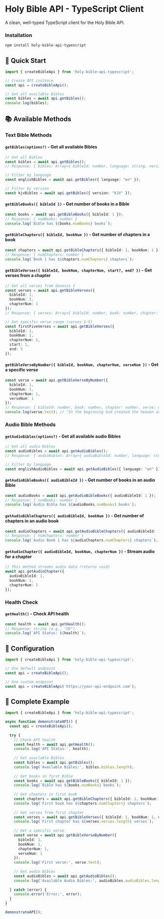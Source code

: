 # Holy Bible API - TypeScript Client

A clean, well-typed TypeScript client for the Holy Bible API.

### Installation

```bash
npm install holy-bible-api-typescript
```

## 🚀 Quick Start

```typescript
import { createBibleApi } from 'holy-bible-api-typescript';

// Create API instance
const api = createBibleApi();

// Get all available Bibles
const bibles = await api.getBibles();
console.log(bibles);
```

## 📚 Available Methods

### Text Bible Methods

#### `getBibles(options?)` - Get all available Bibles
```typescript
// Get all Bibles
const bibles = await api.getBibles();
// Response: { bibles: Array<{ bibleId: number, language: string, version?: string }> }

// Filter by language
const englishBibles = await api.getBibles({ language: "en" });

// Filter by version
const kjvBibles = await api.getBibles({ version: "KJV" });
```

#### `getBibleBooks({ bibleId })` - Get number of books in a Bible
```typescript
const books = await api.getBibleBooks({ bibleId: 1 });
// Response: { numBooks: number }
console.log(`Bible has ${books.numBooks} books`);
```

#### `getBibleChapters({ bibleId, bookNum })` - Get number of chapters in a book
```typescript
const chapters = await api.getBibleChapters({ bibleId: 1, bookNum: 1 });
// Response: { numChapters: number }
console.log(`Book 1 has ${chapters.numChapters} chapters`);
```

#### `getBibleVerses({ bibleId, bookNum, chapterNum, start?, end? })` - Get verses from a chapter
```typescript
// Get all verses from Genesis 1
const verses = await api.getBibleVerses({ 
  bibleId: 1, 
  bookNum: 1, 
  chapterNum: 1 
});
// Response: { verses: Array<{ bibleId: number, book: number, chapter: number, verse: number, text: string }> }

// Get specific verse range (verses 1-5)
const firstFiveVerses = await api.getBibleVerses({ 
  bibleId: 1, 
  bookNum: 1, 
  chapterNum: 1,
  start: 1,
  end: 5
});
```

#### `getBibleVerseByNumber({ bibleId, bookNum, chapterNum, verseNum })` - Get a specific verse
```typescript
const verse = await api.getBibleVerseByNumber({ 
  bibleId: 1, 
  bookNum: 1, 
  chapterNum: 1, 
  verseNum: 1 
});
// Response: { bibleId: number, book: number, chapter: number, verse: number, text: string }
console.log(verse.text); // "In the beginning God created the heaven and the earth."
```

### Audio Bible Methods

#### `getAudioBibles(options?)` - Get all available audio Bibles
```typescript
// Get all audio Bibles
const audioBibles = await api.getAudioBibles();
// Response: { audioBibles: Array<{ audioBibleId: number, language: string, version?: string }> }

// Filter by language
const englishAudioBibles = await api.getAudioBibles({ language: "en" });
```

#### `getAudioBibleBooks({ audioBibleId })` - Get number of books in an audio Bible
```typescript
const audioBooks = await api.getAudioBibleBooks({ audioBibleId: 1 });
// Response: { numBooks: number }
console.log(`Audio Bible has ${audioBooks.numBooks} books`);
```

#### `getAudioBibleChapters({ audioBibleId, bookNum })` - Get number of chapters in an audio book
```typescript
const audioChapters = await api.getAudioBibleChapters({ audioBibleId: 1, bookNum: 1 });
// Response: { numChapters: number }
console.log(`Audio Book 1 has ${audioChapters.numChapters} chapters`);
```

#### `getAudioChapter({ audioBibleId, bookNum, chapterNum })` - Stream audio for a chapter
```typescript
// This method streams audio data (returns void)
await api.getAudioChapter({ 
  audioBibleId: 1, 
  bookNum: 1, 
  chapterNum: 1 
});
```

### Health Check

#### `getHealth()` - Check API health
```typescript
const health = await api.getHealth();
// Response: string (e.g., "OK")
console.log(`API Status: ${health}`);
```

## 🔧 Configuration

```typescript
import { createBibleApi } from 'holy-bible-api-typescript';

// Use default endpoint
const api = createBibleApi();

// Use custom endpoint
const api = createBibleApi('https://your-api-endpoint.com');
```

## 📝 Complete Example

```typescript
import { createBibleApi } from 'holy-bible-api-typescript';

async function demonstrateAPI() {
  const api = createBibleApi();
  
  try {
    // Check API health
    const health = await api.getHealth();
    console.log('API Status:', health);
    
    // Get available Bibles
    const bibles = await api.getBibles();
    console.log('Available Bibles:', bibles.bibles.length);
    
    // Get books in first Bible
    const books = await api.getBibleBooks({ bibleId: 1 });
    console.log(`Bible has ${books.numBooks} books`);
    
    // Get chapters in first book
    const chapters = await api.getBibleChapters({ bibleId: 1, bookNum: 1 });
    console.log(`First book has ${chapters.numChapters} chapters`);
    
    // Get verses from first chapter
    const verses = await api.getBibleVerses({ bibleId: 1, bookNum: 1, chapterNum: 1 });
    console.log(`First chapter has ${verses.verses.length} verses`);
    
    // Get a specific verse
    const verse = await api.getBibleVerseByNumber({ 
      bibleId: 1, 
      bookNum: 1, 
      chapterNum: 1, 
      verseNum: 1 
    });
    console.log('First verse:', verse.text);
    
    // Get audio Bibles
    const audioBibles = await api.getAudioBibles();
    console.log('Available Audio Bibles:', audioBibles.audioBibles.length);
    
  } catch (error) {
    console.error('Error:', error);
  }
}

demonstrateAPI();
```